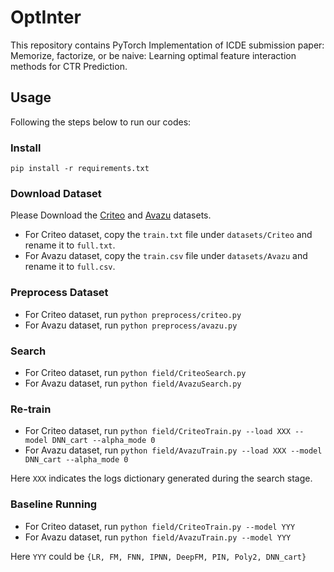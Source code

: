 # OptInter
This repository contains PyTorch Implementation of ICDE submission paper: Memorize, factorize, or be naive: Learning optimal feature interaction methods for CTR Prediction. 



## Usage

Following the steps below to run our codes:

### Install

`pip install -r requirements.txt`



### Download Dataset

Please Download the [Criteo](https://www.kaggle.com/mrkmakr/criteo-dataset) and [Avazu](https://www.kaggle.com/c/avazu-ctr-prediction/data) datasets. 

- For Criteo dataset, copy the `train.txt` file under `datasets/Criteo` and rename it to `full.txt`. 
- For Avazu dataset, copy the `train.csv` file under `datasets/Avazu` and rename it to `full.csv`.



### Preprocess Dataset

- For Criteo dataset, run `python preprocess/criteo.py`
- For Avazu dataset, run `python preprocess/avazu.py`



### Search

- For Criteo dataset, run `python field/CriteoSearch.py`
- For Avazu dataset, run `python field/AvazuSearch.py`



### Re-train

- For Criteo dataset, run `python field/CriteoTrain.py --load XXX --model DNN_cart --alpha_mode 0`
- For Avazu dataset, run `python field/AvazuTrain.py --load XXX --model DNN_cart --alpha_mode 0`

Here `XXX` indicates the logs dictionary generated during the search stage.



### Baseline Running

- For Criteo dataset, run `python field/CriteoTrain.py --model YYY`
- For Avazu dataset, run `python field/AvazuTrain.py --model YYY`

Here `YYY` could be `{LR, FM, FNN, IPNN, DeepFM, PIN, Poly2, DNN_cart}`

